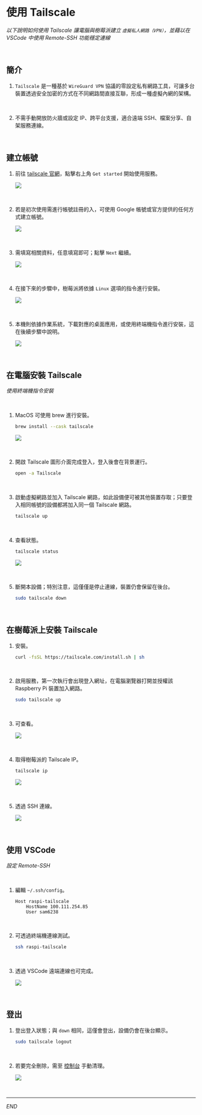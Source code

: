 # 使用 Tailscale

_以下說明如何使用 Tailscale 讓電腦與樹莓派建立 `虛擬私人網路（VPN）`，並藉以在 VSCode 中使用 Remote-SSH 功能穩定連線_

<br>

## 簡介

1. `Tailscale` 是一種基於 `WireGuard VPN` 協議的零設定私有網路工具，可讓多台裝置透過安全加密的方式在不同網路間直接互聯，形成一種虛擬內網的架構。

<br>

2. 不需手動開放防火牆或設定 IP、跨平台支援，適合遠端 SSH、檔案分享、自架服務連線。

<br>

## 建立帳號

1. 前往 [tailscale 官網](https://tailscale.com)，點擊右上角 `Get started` 開始使用服務。

    ![](images/img_190.png)

<br>

2. 若是初次使用需進行帳號註冊的入，可使用 Google 帳號或官方提供的任何方式建立帳號。

    ![](images/img_191.png)

<br>

3. 需填寫相關資料，任意填寫即可；點擊 `Next` 繼續。

    ![](images/img_192.png)

<br>

4. 在接下來的步驟中，樹莓派將依據 `Linux` 選項的指令進行安裝。

    ![](images/img_193.png)

<br>

5. 本機則依據作業系統，下載對應的桌面應用，或使用終端機指令進行安裝，這在後續步驟中說明。

    ![](images/img_194.png)

<br>

## 在電腦安裝 Tailscale

_使用終端機指令安裝_

<br>

1. MacOS 可使用 brew 進行安裝。

    ```bash
    brew install --cask tailscale
    ```

    ![](images/img_195.png)

<br>

2. 開啟 Tailscale 圖形介面完成登入，登入後會在背景運行。

    ```bash
    open -a Tailscale
    ```

<br>

3. 啟動虛擬網路並加入 Tailscale 網路，如此設備便可被其他裝置存取；只要登入相同帳號的設備都將加入同一個 Tailscale 網路。

    ```bash
    tailscale up
    ```

<br>

4. 查看狀態。

    ```bash
    tailscale status
    ```

    ![](images/img_196.png)

<br>

5. 斷開本設備；特別注意，這僅僅是停止連線，裝置仍會保留在後台。

    ```bash
    sudo tailscale down
    ```

<br>

## 在樹莓派上安裝 Tailscale

1. 安裝。

    ```bash
    curl -fsSL https://tailscale.com/install.sh | sh
    ```

<br>

2. 啟用服務，第一次執行會出現登入網址，在電腦瀏覽器打開並授權該 Raspberry Pi 裝置加入網路。

    ```bash
    sudo tailscale up
    ```

<br>

3. 可查看。

    ![](images/img_197.png)

<br>

4. 取得樹莓派的 Tailscale IP。

    ```bash
    tailscale ip
    ```

    ![](images/img_198.png)

<br>

5. 透過 SSH 連線。

    ![](images/img_199.png)

<br>

## 使用 VSCode 

_設定 Remote-SSH_

<br>

1. 編輯 `~/.ssh/config`。

    ```ssh
    Host raspi-tailscale
        HostName 100.111.254.85
        User sam6238
    ```

<br>

2. 可透過終端機連線測試。

    ```bash
    ssh raspi-tailscale
    ```

<br>

3. 透過 VSCode 遠端連線也可完成。

    ![](images/img_200.png)

<br>

## 登出

1. 登出登入狀態；與 `down` 相同，這僅會登出，設備仍會在後台顯示。

    ```bash
    sudo tailscale logout
    ```

<br>

2. 若要完全刪除，需至 [控制台](https://login.tailscale.com/admin/machines) 手動清理。

    ![](images/img_204.png)

<br>

___

_END_